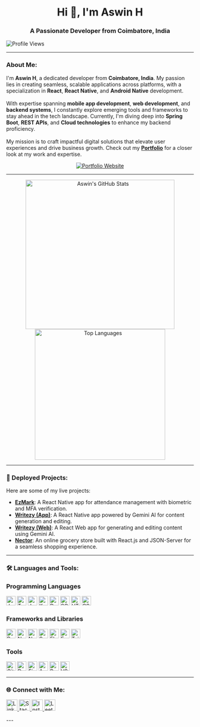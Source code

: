 
<h1 align="center">Hi 👋, I'm Aswin H</h1>
<h3 align="center">A Passionate Developer from Coimbatore, India</h3>

<p align="left">
  <img src="https://komarev.com/ghpvc/?username=aswinhariram&label=Profile%20views&color=0e75b6&style=flat" alt="Profile Views" />
</p>

---

<h3>About Me:</h3>
<p>
  I'm <strong>Aswin H</strong>, a dedicated developer from <strong>Coimbatore, India</strong>. My passion lies in creating seamless, scalable applications across platforms, with a specialization in <strong>React</strong>, <strong>React Native</strong>, and <strong>Android Native</strong> development. <br><br>
  With expertise spanning <strong>mobile app development</strong>, <strong>web development</strong>, and <strong>backend systems</strong>, I constantly explore emerging tools and frameworks to stay ahead in the tech landscape. Currently, I'm diving deep into <strong>Spring Boot</strong>, <strong>REST APIs</strong>, and <strong>Cloud technologies</strong> to enhance my backend proficiency.<br><br>
  My mission is to craft impactful digital solutions that elevate user experiences and drive business growth. Check out my <a href="https://aswinhariramportfolio.framer.website/" target="_blank"><strong>Portfolio</strong></a> for a closer look at my work and expertise.
</p>

<div align="center">
  <a href="https://aswinhariramportfolio.framer.website/" target="_blank">
    <img src="https://img.shields.io/badge/🌟_Visit_My_Portfolio-000000?style=for-the-badge&logo=framer&logoColor=white" alt="Portfolio Website" />
  </a>
</div>

---

<div align="center">
  <img alt="Aswin's GitHub Stats" src="https://github-readme-stats.vercel.app/api?username=Aswin-Hariram&show_icons=true&theme=radical" width="400px" />
  <img alt="Top Languages" src="https://github-readme-stats.vercel.app/api/top-langs/?username=Aswin-Hariram&layout=compact&langs_count=8&theme=radical" width="350px" />
</div>

---

<h3>🌟 Deployed Projects:</h3>
<p>Here are some of my live projects:</p>

- [**EzMark**](https://github.com/Aswinhariram-skct/EzMark.git): A React Native app for attendance management with biometric and MFA verification.
- [**Writezy (App)**](https://github.com/Aswinhariram-skct/Writezy.git): A React Native app powered by Gemini AI for content generation and editing.
- [**Writezy (Web)**](https://github.com/Aswin-Hariram/Writezy_Web.git): A React Web app for generating and editing content using Gemini AI.
- [**Nector**](https://github.com/Aswinhariram-skct/Nector.git): An online grocery store built with React.js and JSON-Server for a seamless shopping experience.

---

<h3>🛠️ Languages and Tools:</h3>

### **Programming Languages**
<p>
  <img src="https://img.shields.io/badge/JavaScript-F7DF1E?style=flat-square&logo=javascript&logoColor=black" alt="JavaScript" height="25" />
  <img src="https://img.shields.io/badge/TypeScript-3178C6?style=flat-square&logo=typescript&logoColor=white" alt="TypeScript" height="25" />
  <img src="https://img.shields.io/badge/Java-007396?style=flat-square&logo=java&logoColor=white" alt="Java" height="25" />
  <img src="https://img.shields.io/badge/Kotlin-7F52FF?style=flat-square&logo=kotlin&logoColor=white" alt="Kotlin" height="25" />
  <img src="https://img.shields.io/badge/Dart-0175C2?style=flat-square&logo=dart&logoColor=white" alt="Dart" height="25" />
  <img src="https://img.shields.io/badge/SQL-4479A1?style=flat-square&logo=postgresql&logoColor=white" alt="SQL" height="25" />
  <img src="https://img.shields.io/badge/HTML-E34F26?style=flat-square&logo=html5&logoColor=white" alt="HTML" height="25" />
  <img src="https://img.shields.io/badge/CSS-1572B6?style=flat-square&logo=css3&logoColor=white" alt="CSS" height="25" />
</p>

### **Frameworks and Libraries**
<p>
  <img src="https://img.shields.io/badge/React-61DAFB?style=flat-square&logo=react&logoColor=black" alt="React" height="25" />
  <img src="https://img.shields.io/badge/Next.js-000000?style=flat-square&logo=nextdotjs&logoColor=white" alt="Next.js" height="25" />
  <img src="https://img.shields.io/badge/Node.js-339933?style=flat-square&logo=node.js&logoColor=white" alt="Node.js" height="25" />
  <img src="https://img.shields.io/badge/Spring_Boot-6DB33F?style=flat-square&logo=springboot&logoColor=white" alt="Spring Boot" height="25" />
  <img src="https://img.shields.io/badge/Flutter-02569B?style=flat-square&logo=flutter&logoColor=white" alt="Flutter" height="25" />
  <img src="https://img.shields.io/badge/Express.js-000000?style=flat-square&logo=express&logoColor=white" alt="Express.js" height="25" />
  <img src="https://img.shields.io/badge/Tailwind_CSS-06B6D4?style=flat-square&logo=tailwindcss&logoColor=white" alt="Tailwind CSS" height="25" />
</p>

### **Tools**
<p>
  <img src="https://img.shields.io/badge/Git-F05032?style=flat-square&logo=git&logoColor=white" alt="Git" height="25" />
  <img src="https://img.shields.io/badge/Docker-2496ED?style=flat-square&logo=docker&logoColor=white" alt="Docker" height="25" />
  <img src="https://img.shields.io/badge/Firebase-FFCB2F?style=flat-square&logo=firebase&logoColor=black" alt="Firebase" height="25" />
  <img src="https://img.shields.io/badge/AWS-232F3E?style=flat-square&logo=amazonaws&logoColor=white" alt="AWS" height="25" />
  <img src="https://img.shields.io/badge/Postman-FF6C37?style=flat-square&logo=postman&logoColor=white" alt="Postman" height="25" />
  <img src="https://img.shields.io/badge/VS_Code-007ACC?style=flat-square&logo=visual-studio-code&logoColor=white" alt="VS Code" height="25" />
</p>

---

<h3>🌐 Connect with Me:</h3>
<p>
  <a href="https://www.linkedin.com/in/aswin-hariram/" target="_blank">
    <img src="https://img.shields.io/badge/LinkedIn-0e76a8?style=flat-square&logo=linkedin&logoColor=white" alt="LinkedIn" height="30" />
  </a>
  <a href="https://stackoverflow.com/users/aswin-h" target="_blank">
    <img src="https://img.shields.io/badge/StackOverflow-FE7A16?style=flat-square&logo=stackoverflow&logoColor=white" alt="StackOverflow" height="30" />
  </a>
  <a href="https://instagram.com/aswin_hariram_" target="_blank">
    <img src="https://img.shields.io/badge/Instagram-E4405F?style=flat-square&logo=instagram&logoColor=white" alt="Instagram" height="30" />
  </a>
  <a href="https://leetcode.com/aswin-hariram" target="_blank">
    <img src="https://img.shields.io/badge/LeetCode-FFA116?style=flat-square&logo=leetcode&logoColor=black" alt="LeetCode" height="30" />
  </a>
</p>
---
